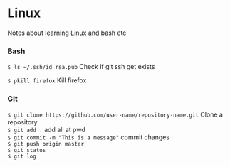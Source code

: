 # Linux
Notes about learning Linux and bash etc



### Bash

`$ ls ~/.ssh/id_rsa.pub`      Check if git ssh get exists

`$ pkill firefox`             Kill firefox



### Git  
`$ git clone https://github.com/user-name/repository-name.git`  Clone a repository  
`$ git add .` add all at pwd  
`$ git commit -m "This is a message"` commit changes  
`$ git push origin master`   
`$ git status`  
`$ git log`  

